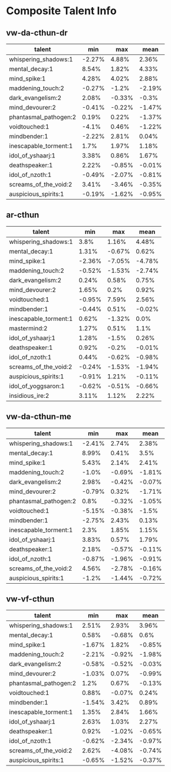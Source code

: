 # Composite Talent Info
## vw-da-cthun-dr
|talent|min|max|mean|
|---|---|---|---|
|whispering_shadows:1|-2.27%|4.88%|2.36%
|mental_decay:1|8.54%|1.82%|4.33%
|mind_spike:1|4.28%|4.02%|2.88%
|maddening_touch:2|-0.27%|-1.2%|-2.19%
|dark_evangelism:2|2.08%|-0.33%|-0.3%
|mind_devourer:2|-0.41%|-0.22%|-1.47%
|phantasmal_pathogen:2|0.19%|0.22%|-1.37%
|voidtouched:1|-4.1%|0.46%|-1.22%
|mindbender:1|-2.22%|2.81%|0.04%
|inescapable_torment:1|1.7%|1.97%|1.18%
|idol_of_yshaarj:1|3.38%|0.86%|1.67%
|deathspeaker:1|2.22%|-0.85%|-0.01%
|idol_of_nzoth:1|-0.49%|-2.07%|-0.81%
|screams_of_the_void:2|3.41%|-3.46%|-0.35%
|auspicious_spirits:1|-0.19%|-1.62%|-0.95%
## ar-cthun
|talent|min|max|mean|
|---|---|---|---|
|whispering_shadows:1|3.8%|1.16%|4.48%
|mental_decay:1|1.31%|-0.67%|0.62%
|mind_spike:1|-2.36%|-7.05%|-4.78%
|maddening_touch:2|-0.52%|-1.53%|-2.74%
|dark_evangelism:2|0.24%|0.58%|0.75%
|mind_devourer:2|1.65%|0.2%|0.92%
|voidtouched:1|-0.95%|7.59%|2.56%
|mindbender:1|-0.44%|0.51%|-0.02%
|inescapable_torment:1|0.62%|-1.32%|0.0%
|mastermind:2|1.27%|0.51%|1.1%
|idol_of_yshaarj:1|1.28%|-1.5%|0.26%
|deathspeaker:1|0.92%|-0.2%|-0.01%
|idol_of_nzoth:1|0.44%|-0.62%|-0.98%
|screams_of_the_void:2|-0.24%|-1.53%|-1.94%
|auspicious_spirits:1|-0.91%|1.21%|-0.11%
|idol_of_yoggsaron:1|-0.62%|-0.51%|-0.66%
|insidious_ire:2|3.11%|1.12%|2.22%
## vw-da-cthun-me
|talent|min|max|mean|
|---|---|---|---|
|whispering_shadows:1|-2.41%|2.74%|2.38%
|mental_decay:1|8.99%|0.41%|3.5%
|mind_spike:1|5.43%|2.14%|2.41%
|maddening_touch:2|-1.0%|-0.69%|-1.81%
|dark_evangelism:2|2.98%|-0.42%|-0.07%
|mind_devourer:2|-0.79%|0.32%|-1.71%
|phantasmal_pathogen:2|0.8%|-0.32%|-1.05%
|voidtouched:1|-5.15%|-0.38%|-1.5%
|mindbender:1|-2.75%|2.43%|0.13%
|inescapable_torment:1|2.3%|1.85%|1.15%
|idol_of_yshaarj:1|3.83%|0.57%|1.79%
|deathspeaker:1|2.18%|-0.57%|-0.11%
|idol_of_nzoth:1|-0.87%|-1.96%|-0.91%
|screams_of_the_void:2|4.56%|-2.78%|-0.16%
|auspicious_spirits:1|-1.2%|-1.44%|-0.72%
## vw-vf-cthun
|talent|min|max|mean|
|---|---|---|---|
|whispering_shadows:1|2.51%|2.93%|3.96%
|mental_decay:1|0.58%|-0.68%|0.6%
|mind_spike:1|-1.67%|1.82%|-0.85%
|maddening_touch:2|-2.21%|-0.92%|-1.98%
|dark_evangelism:2|-0.58%|-0.52%|-0.03%
|mind_devourer:2|-1.03%|0.07%|-0.99%
|phantasmal_pathogen:2|1.2%|0.67%|-0.13%
|voidtouched:1|0.88%|-0.07%|0.24%
|mindbender:1|-1.54%|3.42%|0.89%
|inescapable_torment:1|1.35%|2.84%|1.66%
|idol_of_yshaarj:1|2.63%|1.03%|2.27%
|deathspeaker:1|0.92%|-1.02%|-0.65%
|idol_of_nzoth:1|-0.62%|-2.34%|-0.97%
|screams_of_the_void:2|2.62%|-4.08%|-0.74%
|auspicious_spirits:1|-0.65%|-1.52%|-0.37%
